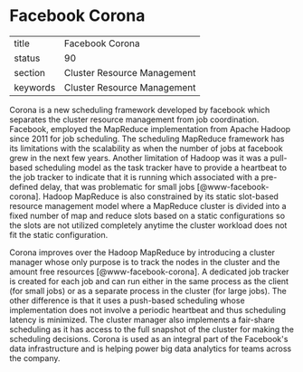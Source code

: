 # Facebook Corona


|          |                             |
| -------- | --------------------------- |
| title    | Facebook Corona             | 
| status   | 90                          |
| section  | Cluster Resource Management |
| keywords | Cluster Resource Management |



Corona is a new scheduling framework developed by facebook which
separates the cluster resource management from job coordination.
Facebook, employed the MapReduce implementation from Apache Hadoop
since 2011 for job scheduling. The scheduling MapReduce framework has
its limitations with the scalability as when the number of jobs at
facebook grew in the next few years. Another limitation of Hadoop was
it was a pull-based scheduling model as the task tracker have to
provide a heartbeat to the job tracker to indicate that it is running
which associated with a pre-defined delay, that was problematic for
small jobs [@www-facebook-corona]. Hadoop MapReduce is also
constrained by its static slot-based resource management model where a
MapReduce cluster is divided into a fixed number of map and reduce
slots based on a static configurations so the slots are not utilized
completely anytime the cluster workload does not fit the static
configuration.

Corona improves over the Hadoop MapReduce by introducing a cluster
manager whose only purpose is to track the nodes in the cluster and
the amount free resources [@www-facebook-corona]. A dedicated job
tracker is created for each job and can run either in the same process
as the client (for small jobs) or as a separate process in the cluster
(for large jobs). The other difference is that it uses a push-based
scheduling whose implementation does not involve a periodic heartbeat
and thus scheduling latency is minimized. The cluster manager also
implements a fair-share scheduling as it has access to the full
snapshot of the cluster for making the scheduling decisions. Corona is
used as an integral part of the Facebook's data infrastructure and is
helping power big data analytics for teams across the company.
     
